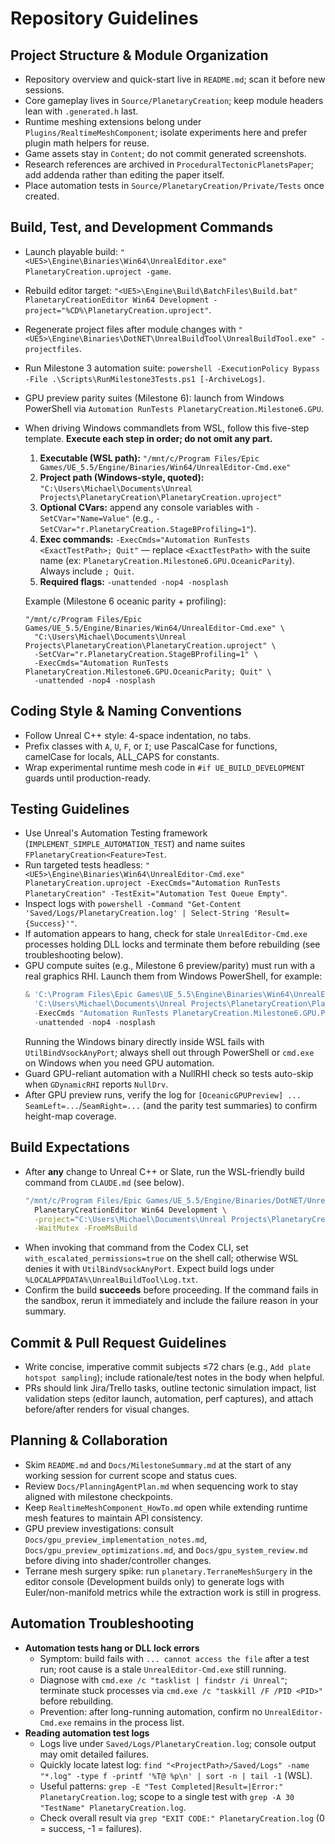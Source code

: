 # Repository Guidelines

## Project Structure & Module Organization
- Repository overview and quick-start live in `README.md`; scan it before new sessions.
- Core gameplay lives in `Source/PlanetaryCreation`; keep module headers lean with `.generated.h` last.
- Runtime meshing extensions belong under `Plugins/RealtimeMeshComponent`; isolate experiments here and prefer plugin math helpers for reuse.
- Game assets stay in `Content`; do not commit generated screenshots.
- Research references are archived in `ProceduralTectonicPlanetsPaper`; add addenda rather than editing the paper itself.
- Place automation tests in `Source/PlanetaryCreation/Private/Tests` once created.

## Build, Test, and Development Commands
- Launch playable build: `"<UE5>\Engine\Binaries\Win64\UnrealEditor.exe" PlanetaryCreation.uproject -game`.
- Rebuild editor target: `"<UE5>\Engine\Build\BatchFiles\Build.bat" PlanetaryCreationEditor Win64 Development -project="%CD%\PlanetaryCreation.uproject"`.
- Regenerate project files after module changes with `"<UE5>\Engine\Binaries\DotNET\UnrealBuildTool\UnrealBuildTool.exe" -projectfiles`.
- Run Milestone 3 automation suite: `powershell -ExecutionPolicy Bypass -File .\Scripts\RunMilestone3Tests.ps1 [-ArchiveLogs]`.
- GPU preview parity suites (Milestone 6): launch from Windows PowerShell via `Automation RunTests PlanetaryCreation.Milestone6.GPU`.
- When driving Windows commandlets from WSL, follow this five-step template. **Execute each step in order; do not omit any part.**
  1. **Executable (WSL path):** `"/mnt/c/Program Files/Epic Games/UE_5.5/Engine/Binaries/Win64/UnrealEditor-Cmd.exe"`
  2. **Project path (Windows-style, quoted):** `"C:\Users\Michael\Documents\Unreal Projects\PlanetaryCreation\PlanetaryCreation.uproject"`
  3. **Optional CVars:** append any console variables with `-SetCVar="Name=Value"` (e.g., `-SetCVar="r.PlanetaryCreation.StageBProfiling=1"`).
  4. **Exec commands:** `-ExecCmds="Automation RunTests <ExactTestPath>; Quit"` — replace `<ExactTestPath>` with the suite name (ex: `PlanetaryCreation.Milestone6.GPU.OceanicParity`). Always include `; Quit`.
  5. **Required flags:** `-unattended -nop4 -nosplash`

  Example (Milestone 6 oceanic parity + profiling):
  ```
  "/mnt/c/Program Files/Epic Games/UE_5.5/Engine/Binaries/Win64/UnrealEditor-Cmd.exe" \
    "C:\Users\Michael\Documents\Unreal Projects\PlanetaryCreation\PlanetaryCreation.uproject" \
    -SetCVar="r.PlanetaryCreation.StageBProfiling=1" \
    -ExecCmds="Automation RunTests PlanetaryCreation.Milestone6.GPU.OceanicParity; Quit" \
    -unattended -nop4 -nosplash
  ```

## Coding Style & Naming Conventions
- Follow Unreal C++ style: 4-space indentation, no tabs.
- Prefix classes with `A`, `U`, `F`, or `I`; use PascalCase for functions, camelCase for locals, ALL_CAPS for constants.
- Wrap experimental runtime mesh code in `#if UE_BUILD_DEVELOPMENT` guards until production-ready.

## Testing Guidelines
- Use Unreal's Automation Testing framework (`IMPLEMENT_SIMPLE_AUTOMATION_TEST`) and name suites `FPlanetaryCreation<Feature>Test`.
- Run targeted tests headless: `"<UE5>\Engine\Binaries\Win64\UnrealEditor-Cmd.exe" PlanetaryCreation.uproject -ExecCmds="Automation RunTests PlanetaryCreation" -TestExit="Automation Test Queue Empty"`.
- Inspect logs with `powershell -Command "Get-Content 'Saved/Logs/PlanetaryCreation.log' | Select-String 'Result={Success}'"`.
- If automation appears to hang, check for stale `UnrealEditor-Cmd.exe` processes holding DLL locks and terminate them before rebuilding (see troubleshooting below).
- GPU compute suites (e.g., Milestone 6 preview/parity) must run with a real graphics RHI. Launch them from Windows PowerShell, for example:
  ```powershell
  & 'C:\Program Files\Epic Games\UE_5.5\Engine\Binaries\Win64\UnrealEditor-Cmd.exe' \
    'C:\Users\Michael\Documents\Unreal Projects\PlanetaryCreation\PlanetaryCreation.uproject' \
    -ExecCmds "Automation RunTests PlanetaryCreation.Milestone6.GPU.PreviewVertexParity; Quit" \
    -unattended -nop4 -nosplash
  ```
  Running the Windows binary directly inside WSL fails with `UtilBindVsockAnyPort`; always shell out through PowerShell or `cmd.exe` on Windows when you need GPU automation.
- Guard GPU-reliant automation with a NullRHI check so tests auto-skip when `GDynamicRHI` reports `NullDrv`.
- After GPU preview runs, verify the log for `[OceanicGPUPreview] ... SeamLeft=...`/`SeamRight=...` (and the parity test summaries) to confirm height-map coverage.

## Build Expectations
- After **any** change to Unreal C++ or Slate, run the WSL-friendly build command from `CLAUDE.md` (see below).
  ```bash
  "/mnt/c/Program Files/Epic Games/UE_5.5/Engine/Binaries/DotNET/UnrealBuildTool/UnrealBuildTool.exe" \
    PlanetaryCreationEditor Win64 Development \
    -project="C:\Users\Michael\Documents\Unreal Projects\PlanetaryCreation\PlanetaryCreation.uproject" \
    -WaitMutex -FromMsBuild
  ```
- When invoking that command from the Codex CLI, set `with_escalated_permissions=true` on the shell call; otherwise WSL denies it with `UtilBindVsockAnyPort`. Expect build logs under `%LOCALAPPDATA%\UnrealBuildTool\Log.txt`.
- Confirm the build **succeeds** before proceeding. If the command fails in the sandbox, rerun it immediately and include the failure reason in your summary.

## Commit & Pull Request Guidelines
- Write concise, imperative commit subjects ≤72 chars (e.g., `Add plate hotspot sampling`); include rationale/test notes in the body when helpful.
- PRs should link Jira/Trello tasks, outline tectonic simulation impact, list validation steps (editor launch, automation, perf captures), and attach before/after renders for visual changes.

## Planning & Collaboration
- Skim `README.md` and `Docs/MilestoneSummary.md` at the start of any working session for current scope and status cues.
- Review `Docs/PlanningAgentPlan.md` when sequencing work to stay aligned with milestone checkpoints.
- Keep `RealtimeMeshComponent_HowTo.md` open while extending runtime mesh features to maintain API consistency.
- GPU preview investigations: consult `Docs/gpu_preview_implementation_notes.md`, `Docs/gpu_preview_optimizations.md`, and `Docs/gpu_system_review.md` before diving into shader/controller changes.
- Terrane mesh surgery spike: run `planetary.TerraneMeshSurgery` in the editor console (Development builds only) to generate logs with Euler/non-manifold metrics while the extraction work is still in progress.

## Automation Troubleshooting
- **Automation tests hang or DLL lock errors**
  - Symptom: build fails with `... cannot access the file` after a test run; root cause is a stale `UnrealEditor-Cmd.exe` still running.
  - Diagnose with `cmd.exe /c "tasklist | findstr /i Unreal"`; terminate stuck processes via `cmd.exe /c "taskkill /F /PID <PID>"` before rebuilding.
  - Prevention: after long-running automation, confirm no `UnrealEditor-Cmd.exe` remains in the process list.
- **Reading automation test logs**
  - Logs live under `Saved/Logs/PlanetaryCreation.log`; console output may omit detailed failures.
  - Quickly locate latest log: `find "<ProjectPath>/Saved/Logs" -name "*.log" -type f -printf '%T@ %p\n' | sort -n | tail -1` (WSL).
  - Useful patterns: `grep -E "Test Completed|Result=|Error:" PlanetaryCreation.log`; scope to a single test with `grep -A 30 "TestName" PlanetaryCreation.log`.
  - Check overall result via `grep "EXIT CODE:" PlanetaryCreation.log` (0 = success, -1 = failures).
